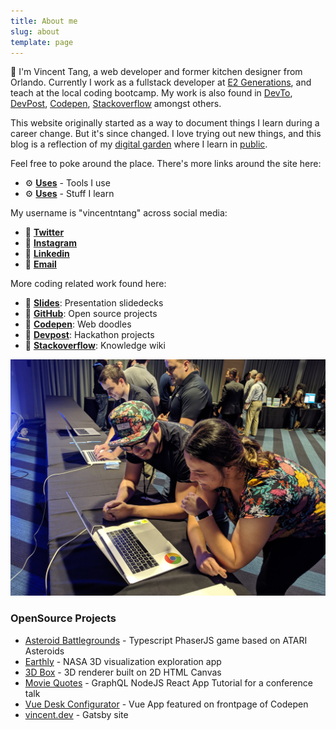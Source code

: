 ```yaml
---
title: About me
slug: about
template: page
---
```


👋 I'm Vincent Tang, a web developer and former kitchen designer from Orlando. Currently I work as a fullstack developer at [E2 Generations](https://www.e2gens.com/), and teach at the local coding bootcamp. My work is also found in [DevTo](https://dev.to/vincentntang), [DevPost](https://devpost.com/vincentntang), [Codepen](https://codepen.io/vincentntang), [Stackoverflow](https://stackoverflow.com/users/3258462/vincent-tang) amongst others.

This website originally started as a way to document things I learn during a career change. But it's since changed. I love trying out new things, and this blog is a reflection of my [digital garden](https://joelhooks.com/digital-garden) where I learn in [public](https://www.swyx.io/writing/learn-in-public/).

Feel free to poke around the place. There's more links around the site here:

- ⚙️ **[Uses](/uses)** - Tools I use
- ⚙️ **[Uses](/today-i-learned)** - Stuff I learn

My username is "vincentntang" across social media:

- 👋 **[Twitter](https://twitter.com/vincentntang)**
- 👋 **[Instagram](https://instagram.com/vincentntang)**
- 👋 **[Linkedin](https://linkedin.com/in/vincentntang)**
- 👋 **[Email](mailto:vincentntang+mydomain@gmail.com)**

More coding related work found here:

- 💾 **[Slides](https://slides.com/vincentntang/)**: Presentation slidedecks
- 💾 **[GitHub](https://github.com/vincentntang)**: Open source projects
- 💾 **[Codepen](https://codepen.io/vincentntang)**: Web doodles
- 💾 **[Devpost](https://devpost.com/vincentntang)**: Hackathon projects
- 💾 **[Stackoverflow](https://stackoverflow.com/users/3258462/vincent-tang)**: Knowledge wiki

<!-- ![Me](../common/vincentIDGAF.jpg) -->
![Teaching](../common/teaching_bootcamp.jpg)

### OpenSource Projects

- [Asteroid Battlegrounds](https://github.com/vincentntang/asteroid_battlegrounds) - Typescript PhaserJS game based on ATARI Asteroids
- [Earthly](https://github.com/vincentntang/2018spaceappschallenge) - NASA 3D visualization exploration app
- [3D Box](https://github.com/vincentntang/canvas-vanishing-points) - 3D renderer built on 2D HTML Canvas
- [Movie Quotes](https://github.com/vincentntang/graphql-movie-quotes) - GraphQL NodeJS React App Tutorial for a conference talk
- [Vue Desk Configurator](https://codepen.io/vincentntang/pen/LKgWbv) - Vue App featured on frontpage of Codepen
- [vincent.dev](https://www.vincentntang.com/) - Gatsby site

